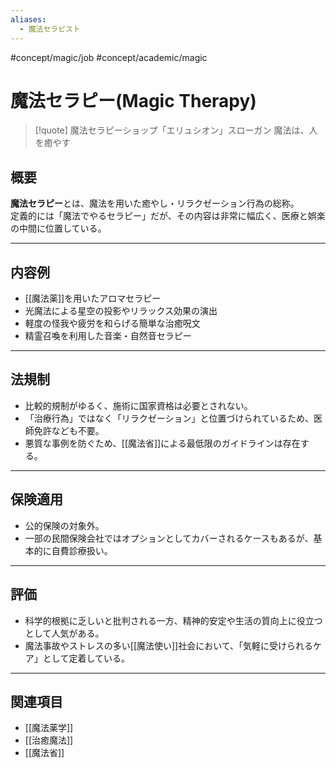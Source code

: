 ```yaml
---
aliases:
  - 魔法セラピスト
---
```

#concept/magic/job #concept/academic/magic 
# 魔法セラピー(Magic Therapy)

>[!quote] 魔法セラピーショップ「エリュシオン」スローガン
魔法は、人を癒やす

## 概要
**魔法セラピー**とは、魔法を用いた癒やし・リラクゼーション行為の総称。  
定義的には「魔法でやるセラピー」だが、その内容は非常に幅広く、医療と娯楽の中間に位置している。  

---

## 内容例
- [[魔法薬]]を用いたアロマセラピー  
- 光魔法による星空の投影やリラックス効果の演出  
- 軽度の怪我や疲労を和らげる簡単な治癒呪文  
- 精霊召喚を利用した音楽・自然音セラピー  

---

## 法規制
- 比較的規制がゆるく、施術に国家資格は必要とされない。  
- 「治療行為」ではなく「リラクゼーション」と位置づけられているため、医師免許なども不要。  
- 悪質な事例を防ぐため、[[魔法省]]による最低限のガイドラインは存在する。  

---

## 保険適用
- 公的保険の対象外。  
- 一部の民間保険会社ではオプションとしてカバーされるケースもあるが、基本的に自費診療扱い。  

---

## 評価
- 科学的根拠に乏しいと批判される一方、精神的安定や生活の質向上に役立つとして人気がある。  
- 魔法事故やストレスの多い[[魔法使い]]社会において、「気軽に受けられるケア」として定着している。  

---

## 関連項目
- [[魔法薬学]]
- [[治癒魔法]]
- [[魔法省]]
